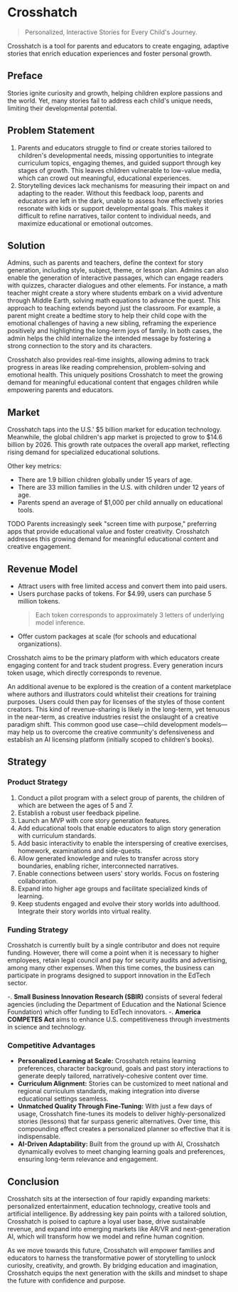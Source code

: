 # Crosshatch

> Personalized, Interactive Stories for Every Child's Journey.

Crosshatch is a tool for parents and educators to create engaging, adaptive stories that enrich
education experiences and foster personal growth.

## Preface

Stories ignite curiosity and growth, helping children explore passions and the world. Yet, many
stories fail to address each child's unique needs, limiting their developmental potential.

## Problem Statement

1. Parents and educators struggle to find or create stories tailored to children's developmental
   needs, missing opportunities to integrate curriculum topics, engaging themes, and guided support
   through key stages of growth. This leaves children vulnerable to low-value media, which can crowd
   out meaningful, educational experiences.
2. Storytelling devices lack mechanisms for measuring their impact on and adapting to the reader.
   Without this feedback loop, parents and educators are left in the dark, unable to assess how
   effectively stories resonate with kids or support developmental goals. This makes it difficult to
   refine narratives, tailor content to individual needs, and maximize educational or emotional
   outcomes.

## Solution

Admins, such as parents and teachers, define the context for story generation, including style,
subject, theme, or lesson plan. Admins can also enable the generation of interactive passages, which
can engage readers with quizzes, character dialogues and other elements. For instance, a math
teacher might create a story where students embark on a vivid adventure through Middle Earth,
solving math equations to advance the quest. This approach to teaching extends beyond just the
classroom. For example, a parent might create a bedtime story to help their child cope with the
emotional challenges of having a new sibling, reframing the experience positively and highlighting
the long-term joys of family. In both cases, the admin helps the child internalize the intended
message by fostering a strong connection to the story and its characters.

Crosshatch also provides real-time insights, allowing admins to track progress in areas like reading
comprehension, problem-solving and emotional health. This uniquely positions Crosshatch to meet the
growing demand for meaningful educational content that engages children while empowering parents and
educators.

## Market

Crosshatch taps into the U.S.' $5 billion market for education technology. Meanwhile, the global
children's app market is projected to grow to $14.6 billion by 2026. This growth rate outpaces the
overall app market, reflecting rising demand for specialized educational solutions.

Other key metrics:

- There are 1.9 billion children globally under 15 years of age.
- There are 33 million families in the U.S. with children under 12 years of age.
- Parents spend an average of $1,000 per child annually on educational tools.

TODO Parents increasingly seek "screen time with purpose," preferring apps that provide educational
value and foster creativity. Crosshatch addresses this growing demand for meaningful educational
content and creative engagement.

## Revenue Model

- Attract users with free limited access and convert them into paid users.
- Users purchase packs of tokens. For $4.99, users can purchase 5 million tokens.
  > Each token corresponds to approximately 3 letters of underlying model inference.
- Offer custom packages at scale (for schools and educational organizations).

Crosshatch aims to be the primary platform with which educators create engaging content for and
track student progress. Every generation incurs token usage, which directly corresponds to revenue.

An additional avenue to be explored is the creation of a content marketplace where authors and
illustrators could whitelist their creations for training purposes. Users could then pay for
licenses of the styles of those content creators. This kind of revenue-sharing is likely in the
long-term, yet tenuous in the near-term, as creative industries resist the onslaught of a creative
paradigm shift. This common good use case––child development models––may help us to overcome the
creative community's defensiveness and establish an AI licensing platform (initially scoped to
children's books).

## Strategy

### Product Strategy

1. Conduct a pilot program with a select group of parents, the children of which are between the
   ages of 5 and 7.
2. Establish a robust user feedback pipeline.
3. Launch an MVP with core story generation features.
4. Add educational tools that enable educators to align story generation with curriculum standards.
5. Add basic interactivity to enable the interspersing of creative exercises, homework, examinations
   and side-quests.
6. Allow generated knowledge and rules to transfer across story boundaries, enabling richer,
   interconnected narratives.
7. Enable connections between users' story worlds. Focus on fostering collaboration.
8. Expand into higher age groups and facilitate specialized kinds of learning.
9. Keep students engaged and evolve their story worlds into adulthood. Integrate their story worlds
   into virtual reality.

### Funding Strategy

Crosshatch is currently built by a single contributor and does not require funding. However, there
will come a point when it is necessary to higher employees, retain legal council and pay for
security audits and advertising, among many other expenses. When this time comes, the business can
participate in programs designed to support innovation in the EdTech sector.

-. **Small Business Innovation Research (SBIR)** consists of several federal agencies (including the
Department of Education and the National Science Foundation) which offer funding to EdTech
innovators. -. **America COMPETES Act** aims to enhance U.S. competitiveness through investments in
science and technology.

### Competitive Advantages

- **Personalized Learning at Scale:** Crosshatch retains learning preferences, character background,
  goals and past story interactions to generate deeply tailored, narratively-cohesive content over
  time.
- **Curriculum Alignment:** Stories can be customized to meet national and regional curriculum
  standards, making integration into diverse educational settings seamless.
- **Unmatched Quality Through Fine-Tuning:** With just a few days of usage, Crosshatch fine-tunes
  its models to deliver highly-personalized stories (lessons) that far surpass generic alternatives.
  Over time, this compounding effect creates a personalized planner so effective that it is
  indispensable.
- **AI-Driven Adaptability:** Built from the ground up with AI, Crosshatch dynamically evolves to
  meet changing learning goals and preferences, ensuring long-term relevance and engagement.

## Conclusion

Crosshatch sits at the intersection of four rapidly expanding markets: personalized entertainment,
education technology, creative tools and artificial intelligence. By addressing key pain points with
a tailored solution, Crosshatch is poised to capture a loyal user base, drive sustainable revenue,
and expand into emerging markets like AR/VR and next-generation AI, which will transform how we
model and refine human cognition.

As we move towards this future, Crosshatch will empower families and educators to harness the
transformative power of storytelling to unlock curiosity, creativity, and growth. By bridging
education and imagination, Crosshatch equips the next generation with the skills and mindset to
shape the future with confidence and purpose.
